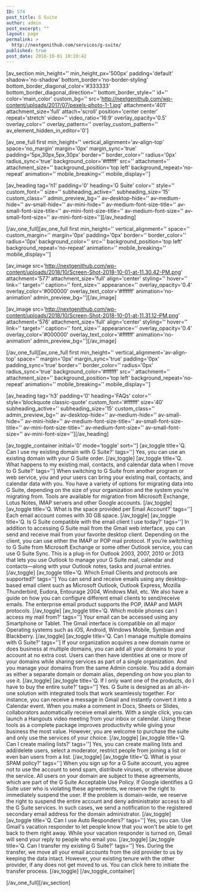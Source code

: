 ```yaml
---
ID: 574
post_title: G Suite
author: admin
post_excerpt: ""
layout: page
permalink: >
  http://nextgenithub.com/services/g-suite/
published: true
post_date: 2018-10-01 18:20:42
---
```

[av_section min_height='' min_height_px='500px' padding='default' shadow='no-shadow' bottom_border='no-border-styling' bottom_border_diagonal_color='#333333' bottom_border_diagonal_direction='' bottom_border_style='' id='' color='main_color' custom_bg='' src='http://nextgenithub.com/wp-content/uploads/2017/07/pexels-photo-1-1.jpg' attachment='401' attachment_size='full' attach='scroll' position='center center' repeat='stretch' video='' video_ratio='16:9' overlay_opacity='0.5' overlay_color='' overlay_pattern='' overlay_custom_pattern='' av_element_hidden_in_editor='0']

[av_one_full first min_height='' vertical_alignment='av-align-top' space='no_margin' margin='0px' margin_sync='true' padding='5px,30px,5px,30px' border='' border_color='' radius='0px' radius_sync='true' background_color='#ffffff' src='' attachment='' attachment_size='' background_position='top left' background_repeat='no-repeat' animation='' mobile_breaking='' mobile_display='']

[av_heading tag='h1' padding='0' heading='G Suite' color='' style='' custom_font='' size='' subheading_active='' subheading_size='15' custom_class='' admin_preview_bg='' av-desktop-hide='' av-medium-hide='' av-small-hide='' av-mini-hide='' av-medium-font-size-title='' av-small-font-size-title='' av-mini-font-size-title='' av-medium-font-size='' av-small-font-size='' av-mini-font-size=''][/av_heading]

[/av_one_full][av_one_full first min_height='' vertical_alignment='' space='' custom_margin='' margin='0px' padding='0px' border='' border_color='' radius='0px' background_color='' src='' background_position='top left' background_repeat='no-repeat' animation='' mobile_breaking='' mobile_display='']

[av_image src='http://nextgenithub.com/wp-content/uploads/2018/10/Screen-Shot-2018-10-01-at-11.30.42-PM.png' attachment='577' attachment_size='full' align='center' styling='' hover='' link='' target='' caption='' font_size='' appearance='' overlay_opacity='0.4' overlay_color='#000000' overlay_text_color='#ffffff' animation='no-animation' admin_preview_bg=''][/av_image]

[av_image src='http://nextgenithub.com/wp-content/uploads/2018/10/Screen-Shot-2018-10-01-at-11.31.12-PM.png' attachment='576' attachment_size='full' align='center' styling='' hover='' link='' target='' caption='' font_size='' appearance='' overlay_opacity='0.4' overlay_color='#000000' overlay_text_color='#ffffff' animation='no-animation' admin_preview_bg=''][/av_image]

[/av_one_full][av_one_full first min_height='' vertical_alignment='av-align-top' space='' margin='0px' margin_sync='true' padding='0px' padding_sync='true' border='' border_color='' radius='0px' radius_sync='true' background_color='#ffffff' src='' attachment='' attachment_size='' background_position='top left' background_repeat='no-repeat' animation='' mobile_breaking='' mobile_display='']

[av_heading tag='h3' padding='0' heading='FAQs' color='' style='blockquote classic-quote' custom_font='#ffffff' size='40' subheading_active='' subheading_size='15' custom_class='' admin_preview_bg='' av-desktop-hide='' av-medium-hide='' av-small-hide='' av-mini-hide='' av-medium-font-size-title='' av-small-font-size-title='' av-mini-font-size-title='' av-medium-font-size='' av-small-font-size='' av-mini-font-size=''][/av_heading]

[av_toggle_container initial='0' mode='toggle' sort='']
[av_toggle title='Q. Can I use my existing domain with G Suite?' tags='']
Yes, you can use an existing domain with your G Suite order.
[/av_toggle]
[av_toggle title='Q. What happens to my existing mail, contacts, and calendar data when I move to G Suite?' tags='']
When switching to G Suite from another program or web service, you and your users can bring your existing mail, contacts, and calendar data with you. You have a variety of options for migrating data into G Suite, depending on the size of your organization and the system you're migrating from. Tools are available for migration from Microsoft Exchange, Lotus Notes, IMAP servers and other Google accounts.
[/av_toggle]
[av_toggle title='Q. What is the space provided per Email Account?' tags='']
Each email account comes with 30 GB space.
[/av_toggle]
[av_toggle title='Q. Is G Suite compatible with the email client I use today?' tags='']
In addition to accessing G Suite mail from the Gmail web interface, you can send and receive mail from your favorite desktop client. Depending on the client, you can use either the IMAP or POP mail protocol. If you’re switching to G Suite from Microsoft Exchange or some other Outlook service, you can use G Suite Sync. This is a plug-in for Outlook 2003, 2007, 2010 or 2013 that lets you use Outlook to manage your G Suite mail, calendar and contacts—along with your Outlook notes, tasks and journal entries.
[/av_toggle]
[av_toggle title='Q. Which Email Clients and protocols are supported?' tags='']
You can send and receive emails using any desktop-based email client such as Microsoft Outlook, Outlook Express, Mozilla Thunderbird, Eudora, Entourage 2004, Windows Mail, etc. We also have a guide on how you can configure different email clients to send/receive emails. The enterprise email product supports the POP, IMAP and MAPI protocols.
[/av_toggle]
[av_toggle title='Q. Which mobile phones can I access my mail from?' tags='']
Your email can be accessed using any Smartphone or Tablet. The Gmail interface is compatible on all major Operating systems such as iOS, Android, Windows Mobile, Symbian and Blackberry.
[/av_toggle]
[av_toggle title='Q. Can I manage multiple domains with G Suite?' tags='']
If your organization acquires a new domain name or does business at multiple domains, you can add all your domains to your account at no extra cost. Users can then have identities at one or more of your domains while sharing services as part of a single organization. And you manage your domains from the same Admin console. You add a domain as either a separate domain or domain alias, depending on how you plan to use it.
[/av_toggle]
[av_toggle title='Q. If I only want one of the products, do I have to buy the entire suite?' tags='']
Yes. G Suite is designed as an all-in-one solution with integrated tools that work seamlessly together. For instance, you can receive a message in Gmail and instantly convert it into a Calendar event. When you make a comment in Docs, Sheets or Slides, collaborators automatically receive email alerts. With a single click, you can launch a Hangouts video meeting from your inbox or calendar. Using these tools as a complete package improves productivity while giving your business the most value. However, you are welcome to purchase the suite and only use the services of your choice.
[/av_toggle]
[av_toggle title='Q. Can I create mailing lists?' tags='']
Yes, you can create mailing lists and add/delete users, select a moderator, restrict people from joining a list or even ban users from a list.
[/av_toggle]
[av_toggle title='Q. What is your SPAM policy?' tags='']
When you sign up for a G Suite account, you agree not to use the account to send spam, distribute viruses, or otherwise abuse the service. All users on your domain are subject to these agreements, which are part of the G Suite Acceptable Use Policy. If Google identifies a G Suite user who is violating these agreements, we reserve the right to immediately suspend the user. If the problem is domain-wide, we reserve the right to suspend the entire account and deny administrator access to all the G Suite services. In such cases, we send a notification to the registered secondary email address for the domain administrator.
[/av_toggle]
[av_toggle title='Q. Can I use Auto Responders?' tags='']
Yes, you can. Use Gmail's vacation responder to let people know that you won't be able to get back to them right away. While your vacation responder is turned on, Gmail will send your reply to people who email you.
[/av_toggle]
[av_toggle title='Q. Can I transfer my existing G Suite?' tags='']
Yes. During the transfer, we move all your email accounts from the old provider to us by keeping the data intact. However, your existing tenure with the other provider, if any does not get moved to us. You can click <a id="tt_faq" class="gapps-transfer-token-link"></a>here to initiate the transfer process.
[/av_toggle]
[/av_toggle_container]

[/av_one_full][/av_section]